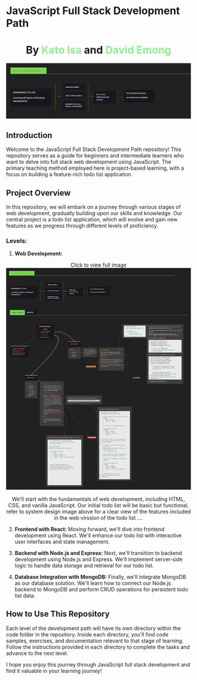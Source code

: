 # JavaScript Full Stack Development Path 
# <center> By <font color='lightgreen'> Kato Isa </font> and <font color='lightgreen'> David Emong </font></center>

![JavaScript Full Stack Development](./Resources/MainSystemImage.png)

## Introduction

Welcome to the JavaScript Full Stack Development Path repository! This repository serves as a guide for beginners and intermediate learners who want to delve into full stack web development using JavaScript. The primary teaching method employed here is project-based learning, with a focus on building a feature-rich todo list application.

## Project Overview

In this repository, we will embark on a journey through various stages of web development, gradually building upon our skills and knowledge. Our central project is a todo list application, which will evolve and gain new features as we progress through different levels of proficiency.

### Levels:

1. **Web Development:**
<center >
<summary>Click to view full image</summary>
<img src="./Resources/SystemDesignWeb.png" alt="JavaScript Full Stack Development" style="cursor: pointer;" onclick="this.src='./Resources/SystemDesignWeb-thumbnail.png';">

We'll start with the fundamentals of web development, including HTML, CSS, and vanilla JavaScript. Our initial todo list will be basic but functional, refer to system design image above for a clear view of the features included in the web virssion of the todo list ....
</center>

2. **Frontend with React:** Moving forward, we'll dive into frontend development using React. We'll enhance our todo list with interactive user interfaces and state management.

3. **Backend with Node.js and Express:** Next, we'll transition to backend development using Node.js and Express. We'll implement server-side logic to handle data storage and retrieval for our todo list.

4. **Database Integration with MongoDB:** Finally, we'll integrate MongoDB as our database solution. We'll learn how to connect our Node.js backend to MongoDB and perform CRUD operations for persistent todo list data.

## How to Use This Repository

Each level of the development path will have its own directory within the code folder in the repository. Inside each directory, you'll find code samples, exercises, and documentation relevant to that stage of learning. Follow the instructions provided in each directory to complete the tasks and advance to the next level.

I hope you enjoy this journey through JavaScript full stack development and find it valuable in your learning journey!

